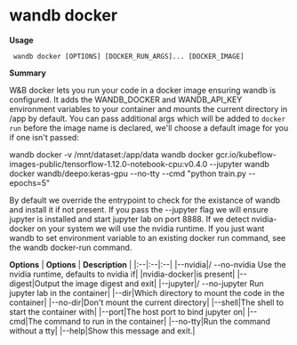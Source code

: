 # wandb docker

**Usage**

` wandb docker [OPTIONS] [DOCKER_RUN_ARGS]... [DOCKER_IMAGE]`

**Summary**

W&B docker lets you run your code in a docker image ensuring wandb is
configured. It adds the WANDB_DOCKER and WANDB_API_KEY environment
variables to your container and mounts the current directory in /app by
default.  You can pass additional args which will be added to `docker run`
before the image name is declared, we'll choose a default image for you if
one isn't passed:

wandb docker -v /mnt/dataset:/app/data wandb docker gcr.io/kubeflow-
images-public/tensorflow-1.12.0-notebook-cpu:v0.4.0 --jupyter wandb docker
wandb/deepo:keras-gpu --no-tty --cmd "python train.py --epochs=5"

By default we override the entrypoint to check for the existance of wandb
and install it if not present.  If you pass the --jupyter flag we will
ensure jupyter is installed and start jupyter lab on port 8888.  If we
detect nvidia-docker on your system we will use the nvidia runtime.  If
you just want wandb to set environment variable to an existing docker run
command, see the wandb docker-run command.


**Options**
| **Options** | **Description** |
|:--|:--|:--|
|--nvidia|/ --no-nvidia    Use the nvidia runtime, defaults to nvidia if|
|nvidia-docker|is present|
|--digest|Output the image digest and exit|
|--jupyter|/ --no-jupyter  Run jupyter lab in the container|
|--dir|Which directory to mount the code in the container|
|--no-dir|Don't mount the current directory|
|--shell|The shell to start the container with|
|--port|The host port to bind jupyter on|
|--cmd|The command to run in the container|
|--no-tty|Run the command without a tty|
|--help|Show this message and exit.|


